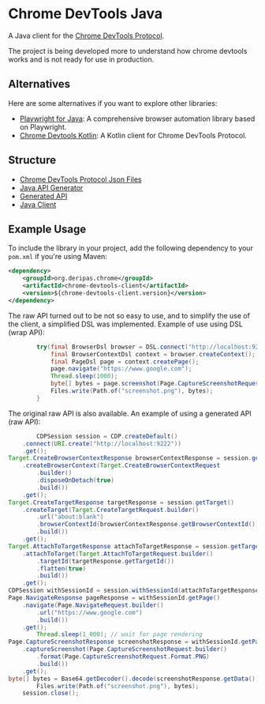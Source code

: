 # Chrome DevTools Java

A Java client for the [Chrome DevTools Protocol](https://chromedevtools.github.io/devtools-protocol/).

The project is being developed more to understand how chrome devtools works and is not ready for use in production.

## Alternatives
Here are some alternatives if you want to explore other libraries:

- [Playwright for Java](https://github.com/microsoft/playwright-java): A comprehensive browser automation library based
  on Playwright.
- [Chrome Devtools Kotlin](https://github.com/joffrey-bion/chrome-devtools-kotlin): A Kotlin client for Chrome DevTools
  Protocol.

## Structure
- [Chrome DevTools Protocol Json Files](protocol)
- [Java API Generator](chrome-devtools-api-generator)
- [Generated API](chrome-devtools-api)
- [Java Client](chrome-devtools-client)

## Example Usage

To include the library in your project, add the following dependency to your `pom.xml` if you're using Maven:

```xml
<dependency>
    <groupId>org.deripas.chrome</groupId>
    <artifactId>chrome-devtools-client</artifactId>
    <version>${chrome-devtools-client.version}</version>
</dependency>
```

The raw API turned out to be not so easy to use, and to simplify the use of the client, a simplified DSL was implemented.
Example of use using DSL (wrap API):
```java
        try(final BrowserDsl browser = DSL.connect("http://localhost:9222")) {
            final BrowserContextDsl context = browser.createContext();
            final PageDsl page = context.createPage();
            page.navigate("https://www.google.com");
            Thread.sleep(1000);
            byte[] bytes = page.screenshot(Page.CaptureScreenshotRequest.Format.PNG);
            Files.write(Path.of("screenshot.png"), bytes);
        }
```
The original raw API is also available.
An example of using a generated API (raw API):
```java
        CDPSession session = CDP.createDefault()
    .connect(URI.create("http://localhost:9222"))
    .get();
Target.CreateBrowserContextResponse browserContextResponse = session.getTarget()
    .createBrowserContext(Target.CreateBrowserContextRequest
        .builder()
        .disposeOnDetach(true)
        .build())
    .get();
Target.CreateTargetResponse targetResponse = session.getTarget()
    .createTarget(Target.CreateTargetRequest.builder()
        .url("about:blank")
        .browserContextId(browserContextResponse.getBrowserContextId())
        .build())
    .get();
Target.AttachToTargetResponse attachToTargetResponse = session.getTarget()
    .attachToTarget(Target.AttachToTargetRequest.builder()
        .targetId(targetResponse.getTargetId())
        .flatten(true)
        .build())
    .get();
CDPSession withSessionId = session.withSessionId(attachToTargetResponse.getSessionId());
Page.NavigateResponse pageResponse = withSessionId.getPage()
    .navigate(Page.NavigateRequest.builder()
        .url("https://www.google.com")
        .build())
    .get();
        Thread.sleep(1_000); // wait for page rendering
Page.CaptureScreenshotResponse screenshotResponse = withSessionId.getPage()
    .captureScreenshot(Page.CaptureScreenshotRequest.builder()
        .format(Page.CaptureScreenshotRequest.Format.PNG)
        .build())
    .get();
byte[] bytes = Base64.getDecoder().decode(screenshotResponse.getData());
        Files.write(Path.of("screenshot.png"), bytes);
    session.close();
```

